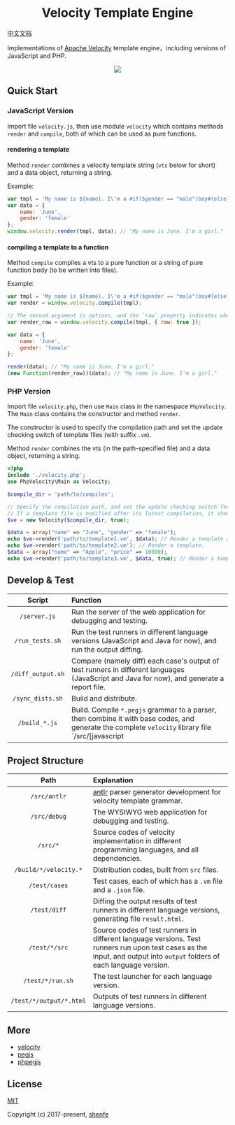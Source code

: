 <h1 align="center">Velocity Template Engine</h1>

[中文文档](https://github.com/shenfe/Velocity/blob/master/README-zh_CN.md)

Implementations of [Apache Velocity](http://velocity.apache.org/) template engine，including versions of JavaScript and PHP.

<p align="center"><img src="https://raw.githubusercontent.com/shenfe/Velocity/master/readme_assets/logos.png"></p>

## Quick Start

### JavaScript Version

Import file `velocity.js`, then use module `velocity` which contains methods `render` and `compile`, both of which can be used as pure functions.

#### rendering a template

Method `render` combines a velocity template string (`vts` below for short) and a data object, returning a string.

Example:

```js
var tmpl = 'My name is ${name}. I\'m a #if($gender == "male")boy#{else}girl#end.';
var data = {
    name: 'June',
    gender: 'female'
};
window.velocity.render(tmpl, data); // "My name is June. I'm a girl."
```

#### compiling a template to a function

Method `compile` compiles a vts to a pure function or a string of pure function body (to be written into files).

Example:

```js
var tmpl = 'My name is ${name}. I\'m a #if($gender == "male")boy#{else}girl#end.';
var render = window.velocity.compile(tmpl);

// The second argument is options, and the `raw` property indicates whether to compile the vts to a string or not.
var render_raw = window.velocity.compile(tmpl, { raw: true });

var data = {
    name: 'June',
    gender: 'female'
};

render(data); // "My name is June. I'm a girl."
(new Function(render_raw))(data); // "My name is June. I'm a girl."
```

### PHP Version

Import file `velocity.php`, then use `Main` class in the namespace `PhpVelocity`. The `Main` class contains the constructor and method `render`.

The constructor is used to specify the compilation path and set the update checking switch of template files (with suffix `.vm`).

Method `render` combines the vts (in the path-specified file) and a data object, returning a string.

```php
<?php
include './velocity.php';
use PhpVelocity\Main as Velocity;

$compile_dir = 'path/to/compiles';

// Specify the compilation path, and set the update checking switch for templates. 
// If a template file is modified after its latest compilation, it should be re-compiled before being used for rendering.
$ve = new Velocity($compile_dir, true); 

$data = array("name" => "June", "gender" => "female");
echo $ve->render('path/to/template1.vm', $data); // Render a template and a data object.
echo $ve->render('path/to/template2.vm'); // Render a template.
$data = array("name" => "Apple", "price" => 10000);
echo $ve->render('path/to/template3.vm', $data, true); // Render a template and a data object, and clean up the history data.
```

## Develop & Test

Script | Function
| :---: | :--- |
`/server.js` | Run the server of the web application for debugging and testing.
`/run_tests.sh` | Run the test runners in different language versions (JavaScript and Java for now), and run the output diffing.
`/diff_output.sh` | Compare (namely diff) each case's output of test runners in different languages (JavaScript and Java for now), and generate a report file.
`/sync_dists.sh` | Build and distribute.
`/build_*.js` | Build. Compile `*.pegjs` grammar to a parser, then combine it with base codes, and generate the complete `velocity` library file `/src/[javascript|php]/velocity.[js|php]`.


## Project Structure

Path | Explanation
| :---: | :--- |
`/src/antlr` | [antlr](http://www.antlr.org) parser generator development for velocity template grammar.
`/src/debug` | The WYSIWYG web application for debugging and testing.
`/src/*` | Source codes of velocity implementation in different programming languages, and all dependencies.
`/build/*/velocity.*` | Distribution codes, built from `src` files.
`/test/cases` | Test cases, each of which has a `.vm` file and a `.json` file.
`/test/diff` | Diffing the output results of test runners in different language versions, generating file `result.html`.
`/test/*/src` | Source codes of test runners in different language versions. Test runners run upon test cases as the input, and output into `output` folders of each language version.
`/test/*/run.sh` | The test launcher for each language version.
`/test/*/output/*.html` | Outputs of test runners in different language versions.

## More

* [velocity](http://velocity.apache.org/)
* [pegjs](https://github.com/pegjs/pegjs)
* [phpegjs](https://github.com/nylen/phpegjs)

## License

[MIT](http://opensource.org/licenses/MIT)

Copyright (c) 2017-present, [shenfe](https://github.com/shenfe)
